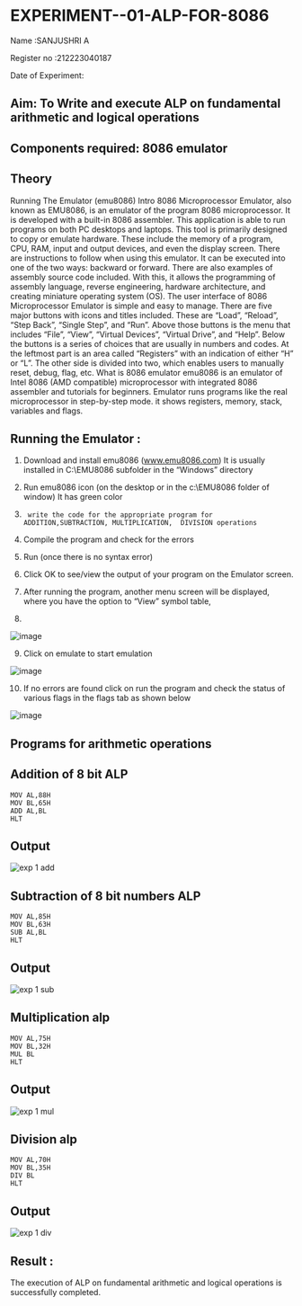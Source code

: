 
# EXPERIMENT--01-ALP-FOR-8086
Name :SANJUSHRI A

Register no :212223040187


Date of Experiment:









## Aim: To Write and execute ALP on fundamental arithmetic and logical operations
## Components required: 8086  emulator 
## Theory 
Running The Emulator (emu8086) Intro 8086 Microprocessor Emulator, also known as EMU8086, is an emulator of the program 8086 microprocessor. It is developed with a built-in 8086 assembler. This application is able to run programs on both PC desktops and laptops. This tool is primarily designed to copy or emulate hardware. These include the memory of a program, CPU, RAM, input and output devices, and even the display screen. There are instructions to follow when using this emulator. It can be executed into one of the two ways: backward or forward. There are also examples of assembly source code included. With this, it allows the programming of assembly language, reverse engineering, hardware architecture, and creating miniature operating system (OS). The user interface of 8086 Microprocessor Emulator is simple and easy to manage. There are five major buttons with icons and titles included. These are “Load”, “Reload”, “Step Back”, “Single Step”, and “Run”. Above those buttons is the menu that includes “File”, “View”, “Virtual Devices”, “Virtual Drive”, and “Help”. Below the buttons is a series of choices that are usually in numbers and codes. At the leftmost part is an area called “Registers” with an indication of either “H” or “L”. The other side is divided into two, which enables users to manually reset, debug, flag, etc. What is 8086 emulator emu8086 is an emulator of Intel 8086 (AMD compatible) microprocessor with integrated 8086 assembler and tutorials for beginners. Emulator runs programs like the real microprocessor in step-by-step mode. it shows registers, memory, stack, variables and flags.


 ## Running the Emulator :
1.	Download and install emu8086 (www.emu8086.com) It is usually installed in C:\EMU8086 subfolder in the “Windows” directory
2.	  Run  emu8086 icon (on the desktop or in the c:\EMU8086 folder of window) It has green color 
 
 
3.		write the code for the appropriate program for ADDITION,SUBTRACTION, MULTIPLICATION,  DIVISION operations 

4.	 Compile the program and check for the errors 
5.	Run (once there is no syntax error) 

6.	Click OK to see/view the output of your program on the Emulator screen. 


7.	After running the program, another menu screen will be displayed, where you have the option to “View” symbol table,
8.	 


![image](https://user-images.githubusercontent.com/36288975/189273263-d65baae9-4b8f-4723-afb3-c0ffa4052b04.png)











9.	Click on emulate to start emulation 








![image](https://user-images.githubusercontent.com/36288975/189273273-9bb36ec1-e2e8-4892-8d35-37707332bfdc.png)








10.	If no errors are found click on run the program and check the status of various flags in the flags tab as shown below 






![image](https://user-images.githubusercontent.com/36288975/189273277-113a2a33-4a40-4ff8-95a5-ecd3a1f504fe.png)







## Programs for arithmetic  operations

## Addition  of 8 bit ALP 
```
MOV AL,88H
MOV BL,65H
ADD AL,BL
HLT
```


## Output
![exp 1 add](https://github.com/user-attachments/assets/5e5b8bc6-51bf-46ee-88b6-75e5f01aa962)

 
## Subtraction   of 8 bit numbers  ALP 
```
MOV AL,85H
MOV BL,63H
SUB AL,BL
HLT
```
 
## Output
![exp 1 sub](https://github.com/user-attachments/assets/56b6a4e7-a4cb-42a6-ae72-09fa3228cd60)


## Multiplication alp 
```
MOV AL,75H
MOV BL,32H
MUL BL
HLT
```

## Output  
![exp 1 mul](https://github.com/user-attachments/assets/e2806ac2-115f-4bb6-a26e-0a56ae39780d)



## Division alp 
```
MOV AL,70H
MOV BL,35H
DIV BL
HLT
```

## Output  
![exp 1 div](https://github.com/user-attachments/assets/7e807232-3342-4d85-8db0-34d2854b4667)


## Result :
 The execution of ALP on fundamental arithmetic and logical operations is successfully completed.







